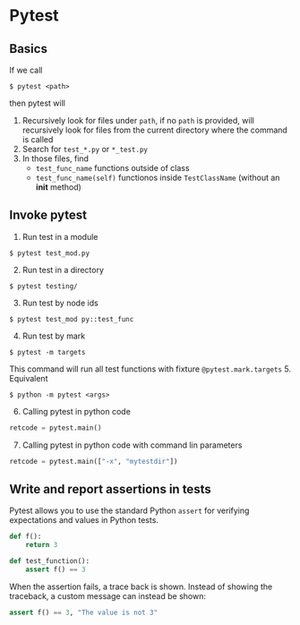 # Pytest

## Basics
If we call 
```console
$ pytest <path>
```
then pytest will
1. Recursively look for files under `path`, if no `path` is provided, will recursively look for files from the current directory where the command is called
2. Search for `test_*.py` or `*_test.py`
3. In those files, find
    * `test_func_name` functions outside of class 
    * `test_func_name(self)` functionos inside `TestClassName` (without an __init__ method)

## Invoke pytest
1. Run test in a module
```console
$ pytest test_mod.py
```
2. Run test in a directory
```console
$ pytest testing/
```
3. Run test by node ids
```console
$ pytest test_mod py::test_func
```
4. Run test by mark
```console
$ pytest -m targets
```
This command will run all test functions with fixture `@pytest.mark.targets`
5. Equivalent 
```console
$ python -m pytest <args>
```
6. Calling pytest in python code
```python
retcode = pytest.main()
```
7. Calling pytest in python code with command lin parameters
```python
retcode = pytest.main(["-x", "mytestdir"])
```

## Write and report assertions in tests
Pytest allows you to use the standard Python `assert` for verifying expectations and values in Python tests.
```python
def f():
    return 3

def test_function():
    assert f() == 3
```
When the assertion fails, a trace back is shown. Instead of showing the traceback, a custom message can instead be shown:
```python
assert f() == 3, "The value is not 3"
```




